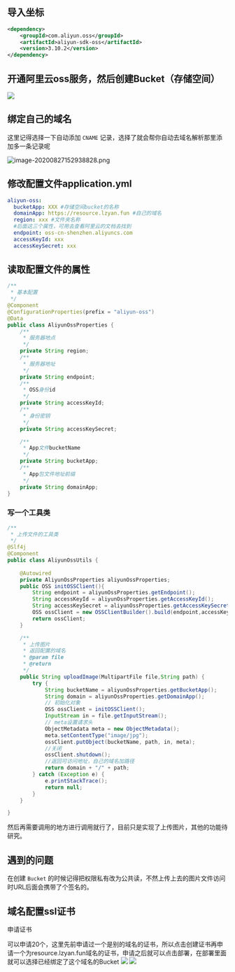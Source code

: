 ## 导入坐标

```xml
<dependency>
    <groupId>com.aliyun.oss</groupId>
    <artifactId>aliyun-sdk-oss</artifactId>
    <version>3.10.2</version>
</dependency>
```

## 开通阿里云oss服务，然后创建Bucket（存储空间）

![](https://resource.lzyan.fun/lzyan_blog_system/2021_04_17/png/832925076331429888.png)

## 绑定自己的域名

这里记得选择一下自动添加 `CNAME` 记录，选择了就会帮你自动去域名解析那里添加多一条记录呢

![image-20200827152938828.png](https://resource.lzyan.fun/lzyan_blog_system/2021_04_17/png/832925147282276352.png)

## 修改配置文件application.yml

```yaml
aliyun-oss:
  bucketApp: XXX #存储空间bucket的名称 
  domainApp: https://resource.lzyan.fun #自己的域名
  region: xxx #文件夹名称
  #后面这三个属性，可用去查看阿里云的文档去找到
  endpoint: oss-cn-shenzhen.aliyuncs.com
  accessKeyId: xxx
  accessKeySecret: xxx
```

## 读取配置文件的属性

```java
/**
 * 基本配置
 */
@Component
@ConfigurationProperties(prefix = "aliyun-oss")
@Data
public class AliyunOssProperties {
    /**
     * 服务器地点
     */
    private String region;
    /**
     * 服务器地址
     */
    private String endpoint;
    /**
     * OSS身份id
     */
    private String accessKeyId;
    /**
     * 身份密钥
     */
    private String accessKeySecret;

    /**
     * App文件bucketName
     */
    private String bucketApp;
    /**
     * App包文件地址前缀
     */
    private String domainApp;
}
```

### 写一个工具类

```java
/**
 * 上传文件的工具类
 */
@Slf4j
@Component
public class AliyunOssUtils {
    
    @Autowired
    private AliyunOssProperties aliyunOssProperties;
    public OSS initOSSClient(){
        String endpoint = aliyunOssProperties.getEndpoint();
        String accessKeyId = aliyunOssProperties.getAccessKeyId();
        String accessKeySecret = aliyunOssProperties.getAccessKeySecret();
        OSS ossClient = new OSSClientBuilder().build(endpoint,accessKeyId,accessKeySecret);
        return ossClient;
    }

    /**
     * 上传图片
     * 返回配置的域名
     * @param file
     * @return
     */
    public String uploadImage(MultipartFile file,String path) {
        try {
            String bucketName = aliyunOssProperties.getBucketApp();
            String domain = aliyunOssProperties.getDomainApp();
            // 初始化对象
            OSS ossClient = initOSSClient();
            InputStream in = file.getInputStream();
            // meta设置请求头
            ObjectMetadata meta = new ObjectMetadata();
            meta.setContentType("image/jpg");
            ossClient.putObject(bucketName, path, in, meta);
            //关闭
            ossClient.shutdown();
            //返回可访问地址，自己的域名加路径
            return domain + "/" + path;
        } catch (Exception e) {
            e.printStackTrace();
            return null;
        }
    }

}

```

然后再需要调用的地方进行调用就行了，目前只是实现了上传图片，其他的功能待研究。


## 遇到的问题

在创建 `Bucket` 的时候记得把权限私有改为公共读，不然上传上去的图片文件访问时URL后面会携带了个签名的。

## 域名配置ssl证书
申请证书

可以申请20个，这里先前申请过一个是别的域名的证书，所以点击创建证书再申请一个为resource.lzyan.fun域名的证书，申请之后就可以点击部署，在部署里面就可以选择已经绑定了这个域名的Bucket
![](https://resource.lzyan.fun/PigGo/2.png)
![](https://resource.lzyan.fun/PigGo/3.png)